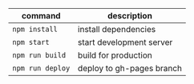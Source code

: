 | command | description |
|---|---|
| `npm install` | install dependencies |
| `npm start` | start development server |
| `npm run build` | build for production |
| `npm run deploy` | deploy to gh-pages branch |
